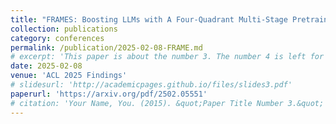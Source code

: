 ```yaml
---
title: "FRAMES: Boosting LLMs with A Four-Quadrant Multi-Stage Pretraining Strategy"
collection: publications
category: conferences
permalink: /publication/2025-02-08-FRAME.md
# excerpt: 'This paper is about the number 3. The number 4 is left for future work.'
date: 2025-02-08
venue: 'ACL 2025 Findings'
# slidesurl: 'http://academicpages.github.io/files/slides3.pdf'
paperurl: 'https://arxiv.org/pdf/2502.05551'
# citation: 'Your Name, You. (2015). &quot;Paper Title Number 3.&quot; <i>Journal 1</i>. 1(3).'
---
```


<!-- The contents above will be part of a list of publications, if the user clicks the link for the publication than the contents of section will be rendered as a full page, allowing you to provide more information about the paper for the reader. When publications are displayed as a single page, the contents of the above "citation" field will automatically be included below this section in a smaller font. -->